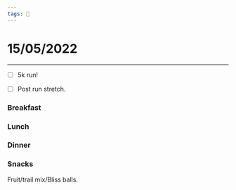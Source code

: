 ```yaml
---
tags: 📆
---
```


# 15/05/2022
---

- [ ] 5k run!
- [ ] Post run stretch.


### Breakfast


### Lunch


### Dinner


### Snacks

Fruit/trail mix/Bliss balls.